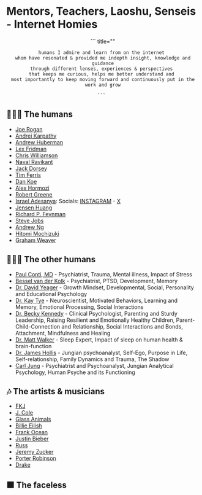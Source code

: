 # Mentors, Teachers, Laoshu, Senseis - Internet Homies
<center>
    ``` title=""

    humans I admire and learn from on the internet 
    whom have resonated & provided me indepth insight, knowledge and guidance
    through different lenses, experiences & perspectives 
    that keeps me curious, helps me better understand and 
    most importantly to keep moving forward and continuously put in the work and grow

    ``` 
</center>

## 🧑🏽‍🏫 The humans 
- [Joe Rogan](https://www.youtube.com/@joerogan)
- [Andrej Karpathy](https://www.youtube.com/@AndrejKarpathy)
- [Andrew Huberman](https://www.youtube.com/@hubermanlab)
- [Lex Fridman](https://www.youtube.com/c/lexfridman)
- [Chris Williamson](https://www.youtube.com/@ChrisWillx)
- [Naval Ravikant](https://www.youtube.com/@NavalR)
- [Jack Dorsey](https://x.com/jack)
- [Tim Ferris](https://www.youtube.com/@timferriss)
- [Dan Koe](https://www.youtube.com/@DanKoeTalks)
- [Alex Hormozi](https://www.youtube.com/@AlexHormozi)
- [Robert Greene](https://www.youtube.com/@RobertGreeneOfficial)
- [Israel Adesanya](https://www.youtube.com/@FreeStylebender):  Socials: [INSTAGRAM](https://www.instagram.com/stylebender/?hl=en) - [X](https://twitter.com/stylebender?ref_src=twsrc%5Egoogle%7Ctwcamp%5Eserp%7Ctwgr%5Eauthor)
- [Jensen Huang](https://www.linkedin.com/in/jenhsunhuang/)
- [Richard P. Feynman](https://www.nobelprize.org/prizes/physics/1965/feynman/biographical/)
- [Steve Jobs](https://www.biography.com/business-leaders/steve-jobs)
- [Andrew Ng](https://www.andrewng.org/)
- [Hitomi Mochizuki](https://www.youtube.com/@HitomiMochizuki222)
- [Graham Weaver](https://www.grahamweaver.com/)


## 👨🏽‍⚕️ The other humans
- [Paul Conti, MD](https://drpaulconti.com/) - Psychiatrist, Trauma, Mental illness, Impact of Stress 
- [Bessel van der Kolk](https://www.besselvanderkolk.com/) - Psychiatrist, PTSD, Development, Memory
- [Dr. David Yeager](https://www.linkedin.com/in/david-yeager-3713905/) - Growth Mindset, Developmental, Social, Personality and Educational Psychology
- [Dr. Kay Tye](https://tyelab.org/kay-m-tye/) - Neuroscientist, Motivated Behaviors, Learning and Memory, Emotional Processing, Social Interactions
- [Dr. Becky Kennedy](https://www.goodinside.com/about/) - Clinical Psychologist, Parenting and Sturdy Leadership, Raising Resilient and Emotionally Healthy Children, Parent-Child-Connection and Relationship, Social Interactions and Bonds, Attachment, Mindfulness and Healing
- [Dr. Matt Walker](https://www.sleepdiplomat.com/) - Sleep Expert, Impact of sleep on human health & brain-function
- [Dr. James Hollis](https://jameshollis.net/) - Jungian psychoanalyst, Self-Ego, Purpose in Life, Self-relationship, Family Dynamics and Trauma, The Shadow
- [Carl Jung](https://www.thesap.org.uk/articles-on-jungian-psychology-2/carl-gustav-jung/) - Psychiatrist and Psychoanalyst, Jungian Analytical Psychology, Human Psyche and its Functioning


## 🎶 The artists & musicians
- [FKJ](https://frenchkiwijuice.com/)
- [J. Cole](https://www.dreamville.com/artist/cole/)
- [Glass Animals](https://www.glassanimals.com/)
- [Billie Eilish](https://store.billieeilish.com/pages/tour)
- [Frank Ocean](https://blonded.co/)
- [Justin Bieber](https://www.justinbiebermusic.com/)
- [Russ](https://www.russworld.com/)
- [Jeremy Zucker](https://www.jeremyzuckermusic.com/)
- [Porter Robinson](https://porterrobinson.com/)
- [Drake](https://drakerelated.com/rooms/studio)


## ⬛ The faceless 

